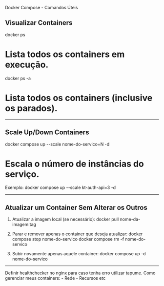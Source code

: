 Docker Compose - Comandos Úteis

Visualizar Containers
----------------------
docker ps
# Lista todos os containers em execução.

docker ps -a
# Lista todos os containers (inclusive os parados).

----------------------------------------

Scale Up/Down Containers
-------------------------
docker compose up --scale nome-do-servico=N -d
# Escala o número de instâncias do serviço.

Exemplo:
docker compose up --scale kt-auth-api=3 -d

----------------------------------------

Atualizar um Container Sem Alterar os Outros
---------------------------------------------
1. Atualizar a imagem local (se necessário):
docker pull nome-da-imagem:tag

2. Parar e remover apenas o container que deseja atualizar:
docker compose stop nome-do-servico
docker compose rm -f nome-do-servico

3. Subir novamente apenas aquele container:
docker compose up -d nome-do-servico

----------------------------------------


Definir healthchecker no nginx para caso tenha erro utilizar tapume.
Como gerenciar meus containers:
    - Rede
    - Recursos etc
